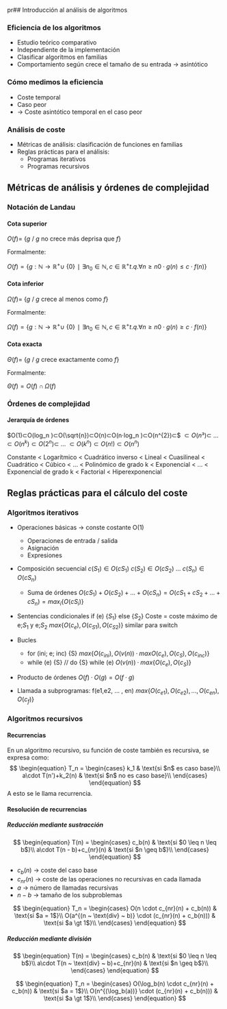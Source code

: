 pr## Introducción al análisis de algoritmos
### Eficiencia de los algoritmos
- Estudio teórico comparativo
- Independiente de la implementación
- Clasificar algoritmos en familias
- Comportamiento según crece el tamaño de su entrada -> asintótico

### Cómo medimos la eficiencia
- Coste temporal
- Caso peor
- -> Coste asintótico temporal en el caso peor

### Análisis de coste
- Métricas de análisis: clasificación de funciones en familias
- Reglas prácticas para el análisis:
	- Programas iterativos
	- Programas recursivos

## Métricas de análisis y órdenes de complejidad

### Notación de Landau

#### Cota superior

$O(f) =$ {$g$ / $g$ no crece más deprisa que $f$}

Formalmente: 

$O(f)=\left\{g:ℕ→ℝ^{+}∪~\{0\}∣∃n_0∈ℕ,c∈ℝ^{+} t. q.∀ n≥n0 \cdot g(n)≤c⋅f(n)\right\}$ 


#### Cota inferior

$\Omega(f) =$ {$g$ / $g$ crece al menos como $f$}

Formalmente:

$\Omega(f)=\left\{g:ℕ→ℝ^{+}∪~\{0\}∣∃n_0∈ℕ,c∈ℝ^{+} t. q.∀ n≥n0 \cdot g(n)≥c⋅f(n)\right\}$

#### Cota exacta

$\Theta(f) =$ {$g$ / $g$ crece exactamente como $f$}

Formalmente:

$\Theta(f) = O(f) ∩ \Omega(f)$ 

### Órdenes de complejidad

#### Jerarquía de órdenes

$O(1)⊂O(log_n )⊂O(\sqrt{n})⊂O(n)⊂O(n⋅log_n )⊂O(n^{2})⊂$
$⊂O(n³)⊂~...~⊂O(n^k)⊂O(2^n)⊂~...~⊂O(k^n)⊂O(n!)⊂O(n^n)$

Constante < Logarítmico < Cuadrático inverso < Lineal <	Cuasilineal < Cuadrático < Cúbico < ... < Polinómico de grado k < Exponencial < ... < Exponencial de grado k < Factorial < Hiperexponencial


## Reglas prácticas para el cálculo del coste
### Algoritmos iterativos
- Operaciones básicas -> conste costante O(1)
	- Operaciones de entrada / salida
	- Asignación
	- Expresiones
- Composición secuencial 
	$c(S_1 )∈O(cS_1) ~ c(S_2 )∈O(cS_2)~ ... ~ c(S_n )∈O(cS_n)$ 
	
	- Suma de órdenes $O(cS_1) + O(cS_2) + ... + O(cS_n) = O(cS_1 + cS_2 + ... + cS_n) = max_i \left\{O(cS_i)\right\}$
- Sentencias condicionales
	if (e) {$S_1$} else {$S_2$} 
	Coste = coste máximo de e;$S_1$ y e;$S_2$ 
	$max\left\{O(c_e), O(c_{S1}), O(c_{S2})\right\}$ 
	similar para switch
- Bucles
	- for (ini; e; inc) {S}
		$max\left\{O(c_{ini}), O(v(n))·max{O(c_e),O(c_S),O(c_{inc})}\right\}$ 
	- while (e) {S} // do {S} while (e)
		$O(v(n))·max\left\{O(c_e ),O(c_S)\right\}$
- Producto de órdenes
		$O(f) · O(g) = O(f·g)$ 
- Llamada a subprogramas: f(e1,e2, … , en)
	$max\left\{O(c_{e1}),O(c_{e2}),...,O(c_{en}),O(c_f)\right\}$
	
### Algoritmos recursivos

#### Recurrencias
En un algoritmo recursivo, su función de coste también es recursiva, se expresa como:
$$
\begin{equation}
  T_n =
    \begin{cases}
      k_1 &  \text{si $n$ es caso base}\\
      a\cdot T(n')+k_2(n) & \text{si $n$ no es caso base}\\
    \end{cases}       
\end{equation}
$$
A esto se le llama recurrencia.

#### Resolución de recurrencias
##### Reducción mediante sustracción
$$
\begin{equation}
  T(n) =
    \begin{cases}
      c_b(n) &  \text{si $0 \leq n \leq b$}\\
      a\cdot T(n - b)+c_{nr}(n) & \text{si $n \geq b$}\\
    \end{cases}       
\end{equation}
$$
- $c_b(n)$ -> coste del caso base
- $c_{nr}(n)$ -> coste de las operaciones no recursivas en cada llamada
- $a$ -> número de llamadas recursivas
- $n - b$ -> tamaño de los subproblemas

$$
\begin{equation}
  T_n =
    \begin{cases}
      O(n \cdot c_{nr}(n) + c_b(n)) &  \text{si $a = 1$}\\
      O(a^{(n ~ \text{div} ~ b)} \cdot (c_{nr}(n) + c_b(n))) & \text{si $a \gt 1$}\\
    \end{cases}       
\end{equation}
$$


##### Reducción mediante división
$$
\begin{equation}
  T(n) =
    \begin{cases}
      c_b(n) &  \text{si $0 \leq n \leq b$}\\
      a\cdot T(n ~ \text{div} ~ b)+c_{nr}(n) & \text{si $n \geq b$}\\
    \end{cases}       
\end{equation}
$$

$$
\begin{equation}
  T_n =
    \begin{cases}
      O(\log_b(n) \cdot c_{nr}(n) + c_b(n)) &  \text{si $a = 1$}\\
      O(n^{(\log_b(a))} \cdot (c_{nr}(n) + c_b(n))) & \text{si $a \gt 1$}\\
    \end{cases}       
\end{equation}
$$
